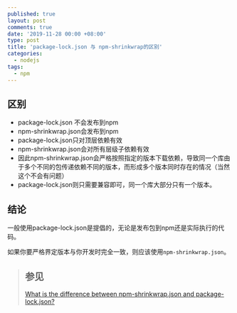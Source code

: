 ```yaml
---
published: true
layout: post
comments: true
date: '2019-11-28 00:00 +08:00'
type: post
title: 'package-lock.json 与 npm-shrinkwrap的区别'
categories:
  - nodejs
tags:
  - npm
---
```

## 区别
- package-lock.json 不会发布到npm
- npm-shrinkwrap.json会发布到npm
- package-lock.json只对顶层依赖有效
- npm-shrinkwrap.json会对所有层级子依赖有效
- 因此npm-shrinkwrap.json会严格按照指定的版本下载依赖，导致同一个库由于多个不同的包传递依赖不同的版本，而形成多个版本同时存在的情况（当然这个不会有问题）
- package-lock.json则只需要兼容即可，同一个库大部分只有一个版本。

## 结论
一般使用package-lock.json是提倡的，无论是发布包到npm还是实际执行的代码。

如果你要严格界定版本与你开发时完全一致，则应该使用`npm-shrinkwrap.json`。

> ## 参见
> [What is the difference between npm-shrinkwrap.json and package-lock.json?](https://stackoverflow.com/questions/44258235/what-is-the-difference-between-npm-shrinkwrap-json-and-package-lock-json)